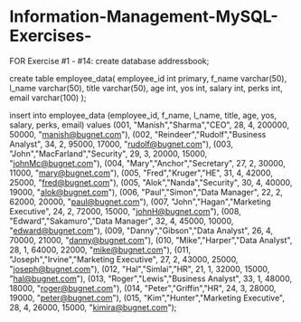 # Information-Management-MySQL-Exercises-
FOR Exercise #1 - #14:
create database addressbook;

create table employee_data(
employee_id int primary,
f_name varchar(50),
l_name varchar(50),
title varchar(50),
age int,
yos int,
salary int,
perks int,
email varchar(100)
);


insert into employee_data (employee_id, f_name, l_name, title, age, yos, salary, perks, email) values
(001, "Manish","Sharma","CEO", 28, 4, 200000, 50000, "manish@bugnet.com"),
(002, "Reindeer","Rudolf","Business Analyst", 34, 2, 95000, 17000, "rudolf@bugnet.com"),
(003, "John","MacFarland","Security", 29, 3, 20000, 15000, "johnMc@bugnet.com"),
(004, "Mary","Anchor","Secretary", 27, 2, 30000, 11000, "mary@bugnet.com"),
(005, "Fred","Kruger","HE", 31, 4, 42000, 25000, "fred@bugnet.com"),
(005, "Alok","Nanda","Security", 30, 4, 40000, 19000, "alok@bugnet.com"),
(006, "Paul","Simon","Data Manager", 22, 2, 62000, 20000, "paul@bugnet.com"),
(007, "John","Hagan","Marketing Executive", 24, 2, 72000, 15000, "johnH@bugnet.com"),
(008, "Edward","Sakamuro","Data Manager", 32, 4, 45000, 10000, "edward@bugnet.com"),
(009, "Danny","Gibson","Data Analyst", 26, 4, 70000, 21000, "danny@bugnet.com"),
(010, "Mike","Harper","Data Analyst", 28, 1, 64000, 22000, "mike@bugnet.com"),
(011, "Joseph","Irvine","Marketing Executive", 27, 2, 43000, 25000, "joseph@bugnet.com"),
(012, "Hal","Simlai","HR", 21, 1, 32000,  15000, "hal@bugnet.com"),
(013, "Roger","Lewis","Business Analyst", 33, 1, 48000, 18000, "roger@bugnet.com"),
(014, "Peter","Griffin","HR", 24, 3, 28000, 19000, "peter@bugnet.com"),
(015, "Kim","Hunter","Marketing Executive", 28, 4, 26000, 15000, "kimira@bugnet.com");
